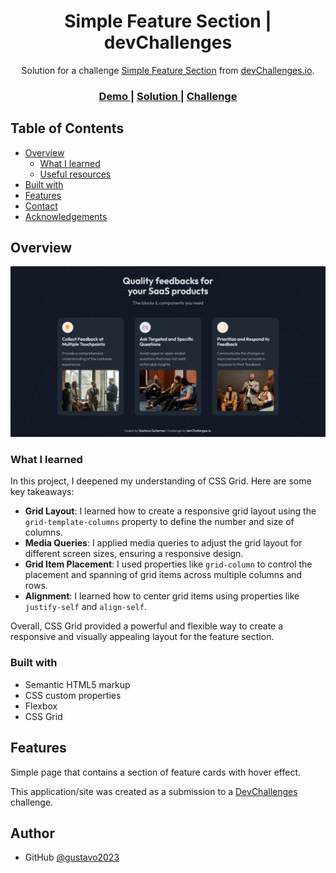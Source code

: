 <!-- Please update value in the {}  -->

<h1 align="center">Simple Feature Section | devChallenges</h1>

<div align="center">
   Solution for a challenge <a href="https://devchallenges.io/challenge/simple-feature-section-challenge" target="_blank">Simple Feature Section</a> from <a href="http://devchallenges.io" target="_blank">devChallenges.io</a>.
</div>

<div align="center">
  <h3>
    <a href="https://gustavo2023.github.io/simple-feature-section/">
      Demo
    </a>
    <span> | </span>
    <a href="{https://your-url-to-the-solution}">
      Solution
    </a>
    <span> | </span>
    <a href="https://devchallenges.io/challenge/simple-feature-section-challenge">
      Challenge
    </a>
  </h3>
</div>

<!-- TABLE OF CONTENTS -->

## Table of Contents

- [Overview](#overview)
  - [What I learned](#what-i-learned)
  - [Useful resources](#useful-resources)
- [Built with](#built-with)
- [Features](#features)
- [Contact](#contact)
- [Acknowledgements](#acknowledgements)

<!-- OVERVIEW -->

## Overview

![screenshot](./resources/screencapture.png)

### What I learned

In this project, I deepened my understanding of CSS Grid. Here are some key takeaways:

- **Grid Layout**: I learned how to create a responsive grid layout using the `grid-template-columns` property to define the number and size of columns.
- **Media Queries**: I applied media queries to adjust the grid layout for different screen sizes, ensuring a responsive design.
- **Grid Item Placement**: I used properties like `grid-column` to control the placement and spanning of grid items across multiple columns and rows.
- **Alignment**: I learned how to center grid items using properties like `justify-self` and `align-self`.

Overall, CSS Grid provided a powerful and flexible way to create a responsive and visually appealing layout for the feature section.

### Built with

- Semantic HTML5 markup
- CSS custom properties
- Flexbox
- CSS Grid

## Features

Simple page that contains a section of feature cards with hover effect.

This application/site was created as a submission to a [DevChallenges](https://devchallenges.io/challenges-dashboard) challenge.

## Author

- GitHub [@gustavo2023](https://github.com/gustavo2023)
